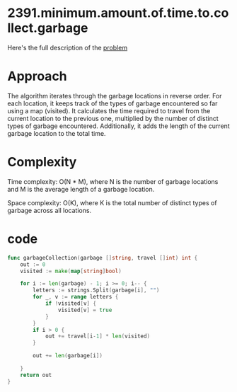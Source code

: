 # 2391.minimum.amount.of.time.to.collect.garbage

Here's the full description of the [problem](https://leetcode.com/problems/minimum-amount-of-time-to-collect-garbage/solutions/?envType=daily-question&envId=2023-11-20)


# Approach

The algorithm iterates through the garbage locations in reverse order. For each location, it keeps track of the types of garbage encountered so far using a map (visited). It calculates the time required to travel from the current location to the previous one, multiplied by the number of distinct types of garbage encountered. Additionally, it adds the length of the current garbage location to the total time.


# Complexity

Time complexity: O(N * M), where N is the number of garbage locations and M is the average length of a garbage location.

Space complexity: O(K), where K is the total number of distinct types of garbage across all locations.


# code

```go
func garbageCollection(garbage []string, travel []int) int {
	out := 0
	visited := make(map[string]bool)

	for i := len(garbage) - 1; i >= 0; i-- {
		letters := strings.Split(garbage[i], "")
		for _, v := range letters {
			if !visited[v] {
				visited[v] = true
			}
		}
		if i > 0 {
			out += travel[i-1] * len(visited)
		}

		out += len(garbage[i])

	}
	return out
}
```
